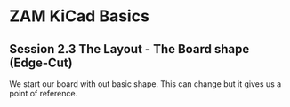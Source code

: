 # ZAM KiCad Basics

## Session 2.3 The Layout - The Board shape (Edge-Cut)

We start our board with out basic shape. This can change but it gives us a point of reference.